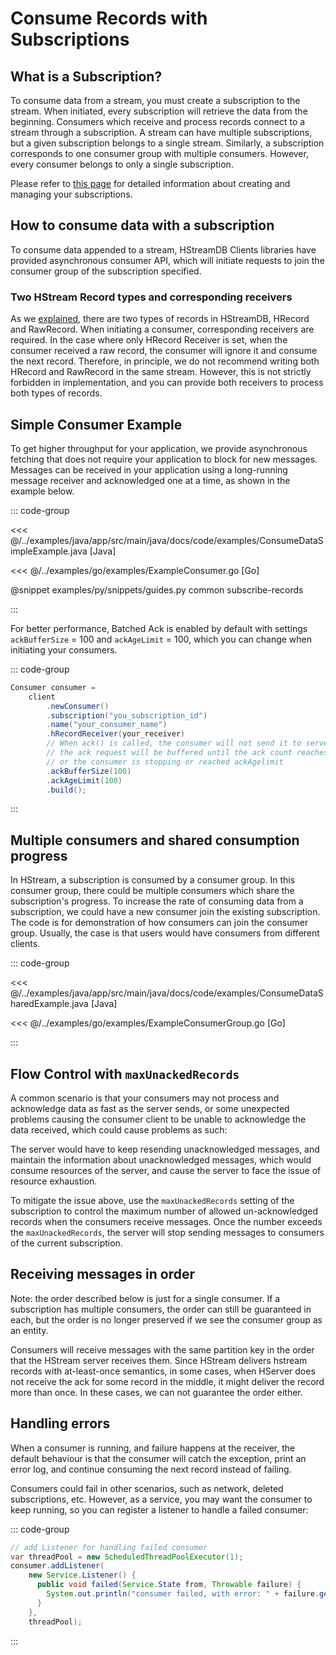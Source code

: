 # Consume Records with Subscriptions

## What is a Subscription?

To consume data from a stream, you must create a subscription to the stream.
When initiated, every subscription will retrieve the data from the beginning.
Consumers which receive and process records connect to a stream through a
subscription. A stream can have multiple subscriptions, but a given subscription
belongs to a single stream. Similarly, a subscription corresponds to one
consumer group with multiple consumers. However, every consumer belongs to only
a single subscription.

Please refer to [this page](./subscription.md) for detailed information about
creating and managing your subscriptions.

## How to consume data with a subscription

To consume data appended to a stream, HStreamDB Clients libraries have provided
asynchronous consumer API, which will initiate requests to join the consumer
group of the subscription specified.

### Two HStream Record types and corresponding receivers

As we [explained](../write/write.md#hstream-record), there are two types of records in
HStreamDB, HRecord and RawRecord. When initiating a consumer, corresponding
receivers are required. In the case where only HRecord Receiver is set, when the
consumer received a raw record, the consumer will ignore it and consume the next
record. Therefore, in principle, we do not recommend writing both HRecord and
RawRecord in the same stream. However, this is not strictly forbidden in
implementation, and you can provide both receivers to process both types of
records.

## Simple Consumer Example

To get higher throughput for your application, we provide asynchronous fetching
that does not require your application to block for new messages. Messages can
be received in your application using a long-running message receiver and
acknowledged one at a time, as shown in the example below.

::: code-group

<<< @/../examples/java/app/src/main/java/docs/code/examples/ConsumeDataSimpleExample.java [Java]

<<< @/../examples/go/examples/ExampleConsumer.go [Go]

@snippet examples/py/snippets/guides.py common subscribe-records

:::

For better performance, Batched Ack is enabled by default with settings
`ackBufferSize` = 100 and `ackAgeLimit` = 100, which you can change when
initiating your consumers.

::: code-group

```java
Consumer consumer =
    client
        .newConsumer()
        .subscription("you_subscription_id")
        .name("your_consumer_name")
        .hRecordReceiver(your_receiver)
        // When ack() is called, the consumer will not send it to servers immediately,
        // the ack request will be buffered until the ack count reaches ackBufferSize
        // or the consumer is stopping or reached ackAgelimit
        .ackBufferSize(100)
        .ackAgeLimit(100)
        .build();
```

:::

## Multiple consumers and shared consumption progress

In HStream, a subscription is consumed by a consumer group. In this consumer
group, there could be multiple consumers which share the subscription's
progress. To increase the rate of consuming data from a subscription, we could
have a new consumer join the existing subscription. The code is for
demonstration of how consumers can join the consumer group. Usually, the case is
that users would have consumers from different clients.

::: code-group

<<< @/../examples/java/app/src/main/java/docs/code/examples/ConsumeDataSharedExample.java [Java]

<<< @/../examples/go/examples/ExampleConsumerGroup.go [Go]

:::

## Flow Control with `maxUnackedRecords`

A common scenario is that your consumers may not process and acknowledge data as
fast as the server sends, or some unexpected problems causing the consumer
client to be unable to acknowledge the data received, which could cause problems
as such:

The server would have to keep resending unacknowledged messages, and maintain
the information about unacknowledged messages, which would consume resources of
the server, and cause the server to face the issue of resource exhaustion.

To mitigate the issue above, use the `maxUnackedRecords` setting of the
subscription to control the maximum number of allowed un-acknowledged records
when the consumers receive messages. Once the number exceeds the
`maxUnackedRecords`, the server will stop sending messages to consumers of the
current subscription.

## Receiving messages in order

Note: the order described below is just for a single consumer. If a subscription
has multiple consumers, the order can still be guaranteed in each, but the order
is no longer preserved if we see the consumer group as an entity.

Consumers will receive messages with the same partition key in the order that
the HStream server receives them. Since HStream delivers hstream records with
at-least-once semantics, in some cases, when HServer does not receive the ack
for some record in the middle, it might deliver the record more than once. In
these cases, we can not guarantee the order either.

## Handling errors

When a consumer is running, and failure happens at the receiver, the default
behaviour is that the consumer will catch the exception, print an error log, and
continue consuming the next record instead of failing.

Consumers could fail in other scenarios, such as network, deleted subscriptions,
etc. However, as a service, you may want the consumer to keep running, so you
can register a listener to handle a failed consumer:

::: code-group

```java
// add Listener for handling failed consumer
var threadPool = new ScheduledThreadPoolExecutor(1);
consumer.addListener(
    new Service.Listener() {
      public void failed(Service.State from, Throwable failure) {
        System.out.println("consumer failed, with error: " + failure.getMessage());
      }
    },
    threadPool);
```

:::
